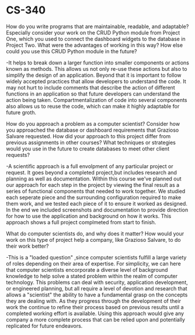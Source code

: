 # CS-340

How do you write programs that are maintainable, readable, and adaptable? Especially consider your work on the CRUD Python module from Project One, which you used to connect the dashboard widgets to the database in Project Two. What were the advantages of working in this way? How else could you use this CRUD Python module in the future?

-It helps to break down a larger function into smaller components or actions known as methods. This allows us not only re-use these actions but also to simplify the design of an application. Beyond that it is important to follow widely accepted practices that allow developers to understand the code. It may not hurt to include comments that describe the action of different functions in an application so that future developers can understand the action being taken. Compartmentalization of code into several components also allows us to reuse the code, which can make it highly adaptable for future groth. 

How do you approach a problem as a computer scientist? Consider how you approached the database or dashboard requirements that Grazioso Salvare requested. How did your approach to this project differ from previous assignments in other courses? What techniques or strategies would you use in the future to create databases to meet other client requests?

-A scientific approach is a full envolpment of any particular project or request. It goes beyond a completed project,but includes research and planning as well as documentation. Within this course we've planned out our approach for each step in the project by viewing the final result as a series of functional components that needed to work together. We studied each seperate piece and the surrounding configuration required to make them work, and we tested each piece of it to ensure it worked as designed. In the end we included screenshots and documentation to provide direction for how to use the application and background on how it works. This approach shows a full project complmeted from start to finish. 



What do computer scientists do, and why does it matter? How would your work on this type of project help a company, like Grazioso Salvare, to do their work better?

-This is a "loaded question" ,since computer scientists fulfill a large variety of roles depending on their area of expertise. For simplicity, we can here that computer scientists encorporate a diverse level of background knowledge to help solve a stated problem within the realm of computer technology. This problems can deal with security, application development, or engineered planning, but all require a level of devotion and research that allows a "scientist" the ability to have a fundamental grasp on the concepts they are dealing with. As they progress through the development of their work the continue to refine their process based on previous results until a completed working effort is available. Using this approach would give any company a more complete process that can be relied upon and potentially replicated for future endeavors. 

